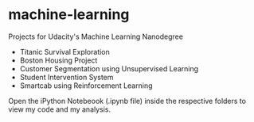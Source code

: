 # machine-learning
Projects for Udacity's Machine Learning Nanodegree 

* Titanic Survival Exploration
* Boston Housing Project
* Customer Segmentation using Unsupervised Learning
* Student Intervention System
* Smartcab using Reinforcement Learning

Open the iPython Notebeook (.ipynb file) inside the respective folders to view my code and my analysis.